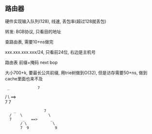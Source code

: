 ## 路由器

硬件实现输入队列(128), 线速, 丢包率(超过128就丢包)

转发: BGB协议, 只看目的地址

查路由表, 需要10+ns做完

xxx.xxx.xxx.xxx/24, 只看前24位, 右边是主机号

路由表 前缀+掩码  next bop

大小700+k, 要最长公共前缀, 用trie树做到O(32), 但是访存需要50+ns, 做到cache里面也来不及

     _             7
   /   \    ==>  
  7     7

        _             7
      /    \            \
      7     _   ==>      _
           / \            \
           7  9            9
